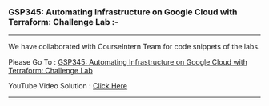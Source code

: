 ### GSP345: Automating Infrastructure on Google Cloud with Terraform: Challenge Lab :-

----------------------------------------------------------------------------------------------------------------------------------------------

We have collaborated with CourseIntern Team for code snippets of the labs.

Please Go To : [GSP345: Automating Infrastructure on Google Cloud with Terraform: Challenge Lab](https://www.courseintern.com/post/qwiklabs/challenge-labs/gsp345-automating-infrastructure-on-google-cloud-with-terraform/)

YouTube Video Solution : [Click Here](https://youtu.be/0v-46Fpp6P4)

----------------------------------------------------------------------------------------------------------------------------------------------
